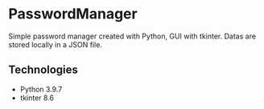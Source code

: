 # PasswordManager
Simple password manager created with Python, GUI with tkinter. Datas are stored locally in a JSON file.
	
## Technologies
* Python 3.9.7  
* tkinter 8.6	
 
